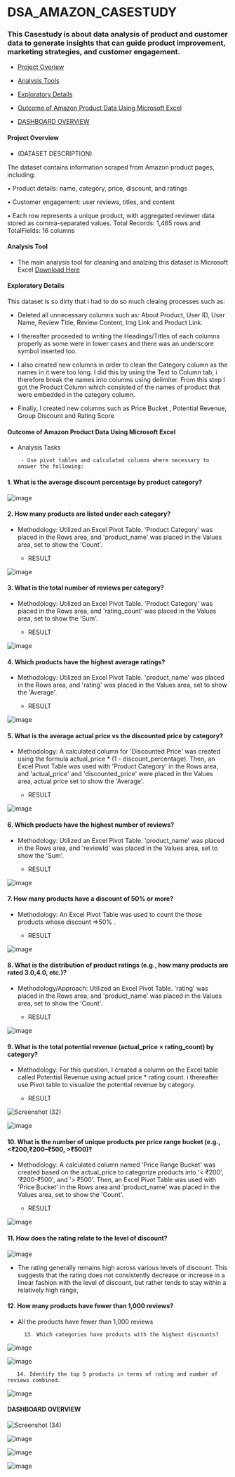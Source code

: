 # DSA_AMAZON_CASESTUDY

### This Casestudy is about data analysis of product and customer data to generate insights that can guide product improvement, marketing strategies, and customer engagement.

- [Project Overiew](#project-overview)

- [Analysis Tools](#analysis-tools)

- [Exploratory Details](#eploratory-details)

- [Outcome of Amazon Product Data Using Microsoft Excel](#outcome-of-amazon-product-data-using-microsoft-excel)

- [DASHBOARD OVERVIEW](#dashboard-overview)


#### Project Overview

- (DATASET DESCRIPTION) 

The dataset contains information scraped from Amazon product pages, including:

• Product details: name, category, price, discount, and ratings

• Customer engagement: user reviews, titles, and content

• Each row represents a unique product, with aggregated reviewer data stored as comma-separated values. Total Records: 1,465 rows and TotalFields: 16 columns



#### Analysis Tool

- The main analysis tool for cleaning and analzing this dataset is Microsoft Excel [Download Here](https://www.microsoft.com)


#### Exploratory Details

This dataset is so dirty that i had to do so much cleaing processes such as:

- Deleted all unnecessary columns such as: About Product, User ID, User Name, Review Title, Review Content, Img Link and Product Link.

- I thereafter proceeded to writing the Headings/Titles of each columns properly as some were in lower cases and there was an underscore symbol inserted too.

- I also created new columns in order to clean the Category column as the names in it were too long. I did this by using the Text to Column tab,
  i therefore break the names into columns using delimiter. From this step I got the Product Column which consisted of the names of product that were embedded in the category column.

- Finally, I  created new columns such as Price Bucket , Potential Revenue, Group Discount and Rating Score

#### Outcome of Amazon Product Data Using Microsoft Excel

- Analysis Tasks

       - Use pivot tables and calculated columns where necessary to answer the following:
  
#### 1. What is the average discount percentage by product category?

![image](https://github.com/user-attachments/assets/bf63b81d-057e-4311-9319-bab030dd25b2)


#### 2. How many products are listed under each category?

  - Methodology: Utilized an Excel Pivot Table. 'Product Category' was placed in the Rows area, 
        and 'product_name' was placed in the Values area, set to show the 'Count'. 

      - RESULT
  
 ![image](https://github.com/user-attachments/assets/2056163b-5f72-4ba5-b900-884155b40d6c)

        
#### 3. What is the total number of reviews per category?

- Methodology: Utilized an Excel Pivot Table. 'Product Category' was placed in the Rows area, and 'rating_count' was placed in the Values area, set to show the 'Sum'.
   
   - RESULT
  
![image](https://github.com/user-attachments/assets/8a680f63-a26c-4408-8175-3c5fc5d3fbbb)
 

#### 4. Which products have the highest average ratings?

- Methodology: Utilized an Excel Pivot Table. 'product_name' was placed in the Rows area, and 'rating' was placed in the Values area, set to show the 'Average'.

     - RESULT
    
![image](https://github.com/user-attachments/assets/77d0f089-1447-4839-9913-732a2a77f1f2)


 #### 5. What is the average actual price vs the discounted price by category?

- Methodology: A calculated column for 'Discounted Price' was created using the formula actual_price * (1 - discount_percentage).
  Then, an Excel Pivot Table was used with 'Product Category' in the Rows area, and 'actual_price'
  and 'discounted_price' were placed in the Values area, actual price set to show the 'Average'.

   - RESULT

![image](https://github.com/user-attachments/assets/1e1e5214-4f59-4155-b240-bce4ef2ce875)


#### 6. Which products have the highest number of reviews?

- Methodology: Utilized an Excel Pivot Table. 'product_name' was placed in the Rows area, and 'reviewId' was placed in the Values area, set to show the 'Sum'.

  - RESULT
    
![image](https://github.com/user-attachments/assets/1c79b1a1-3a29-4726-81fc-b863a2a747cc)

         
#### 7. How many products have a discount of 50% or more?

- Methodology: An Excel Pivot Table was  used to count the those products whose discount =>50% .

     - RESULT

![image](https://github.com/user-attachments/assets/44e14636-8231-4764-a1ce-d2e2e4af8cac)


#### 8. What is the distribution of product ratings (e.g., how many products are rated 3.0,4.0, etc.)?

- Methodology/Approach: Utilized an Excel Pivot Table. 'rating' was placed in the Rows area, and 'product_name' was placed in the Values area, set to show the 'Count'.

    - RESULT
      
![image](https://github.com/user-attachments/assets/2d3520ab-fd91-423b-a1e9-edef459d24fd)


 #### 9. What is the total potential revenue (actual_price × rating_count) by category?

- Methodology: For this question, I created a column on the Excel table called Potential Revenue using actual price * rating count. i thereafter use Pivot table to visualize the potential revenue by category.

     - RESULT

![Screenshot (32)](https://github.com/user-attachments/assets/0299d1da-da30-4b97-9576-606a76904a27)

![image](https://github.com/user-attachments/assets/e65c273e-2ea3-4666-9220-2e31f4be8782)


#### 10. What is the number of unique products per price range bucket (e.g., <₹200,₹200–₹500, >₹500)?

- Methodology: A calculated column named 'Price Range Bucket' was created based on the actual_price to categorize products into
   '< ₹200', '₹200-₹500', and '> ₹500'. Then, an Excel Pivot Table was used with 'Price Bucket' in the Rows area and 'product_name'
    was placed in the Values area, set to show the 'Count'.

  - RESULT
    
![image](https://github.com/user-attachments/assets/daca1935-5722-4323-8334-eb309ad2bb21)


#### 11. How does the rating relate to the level of discount?

![image](https://github.com/user-attachments/assets/79f52cb1-5f46-46d1-ada1-97d19f924b93)

- The rating generally remains high across various levels of discount. This suggests that the rating does
  not consistently decrease or increase in a linear fashion with the level of discount, but rather tends to stay within a relatively high range,
  
	
#### 12. How many products have fewer than 1,000 reviews?

- All the products have fewer than 1,000 reviews 
       
	
 
        13. Which categories have products with the highest discounts?

![image](https://github.com/user-attachments/assets/f3515b71-6a8a-4b32-8c94-37bde0a07929)


![image](https://github.com/user-attachments/assets/eb2c125b-6789-411a-a48b-8015e261d86a)
  


       14. Identify the top 5 products in terms of rating and number of reviews combined.

![image](https://github.com/user-attachments/assets/2c0fb1ce-e66b-41cf-b168-fd36de79296f)



#### DASHBOARD OVERVIEW

![Screenshot (34)](https://github.com/user-attachments/assets/ae8f7778-93b2-4a67-b7ac-1aecb158014c)

![image](https://github.com/user-attachments/assets/5daf34a9-43cb-45bc-b253-03a1c6b78e10)

![image](https://github.com/user-attachments/assets/3deb64ef-1ca5-456a-940c-b20ee47cb7b2)

![image](https://github.com/user-attachments/assets/12f826e9-b8b3-4ea1-9a21-73e49bc85470)






